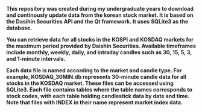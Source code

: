 **This repository was created during my undergraduate years to download and continously update data from the korean stock market. It is based on the Dasihin Securities API and the Qt framework. It uses SQLite3 as the database.**

**You can retrieve data for all stocks in the KOSPI and KOSDAQ markets for the maximum period provided by Daishin Securities. Available timeframes include monthly, weekly, daily, and intraday candles such as 30, 15, 5, 3, and 1-minute intervals.**

**Each data file is named according to the market and candle type. For example, KOSDAQ_30MIN.db represents 30-minute candle data for all stocks in the KOSDAQ market. These files can be accessed using SQLite3. Each file contains tables where the table names corresponds to stock codes, with each table holding candlestick data by date and time. Note that files with INDEX in their name represent market index data.**
